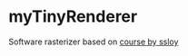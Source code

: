 # myTinyRenderer
Software rasterizer based on [course by ssloy](https://github.com/ssloy/tinyrenderer)
